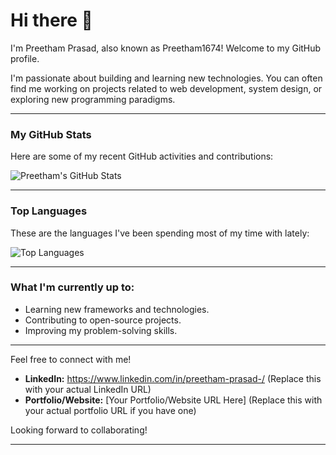# Hi there 👋

I'm Preetham Prasad, also known as Preetham1674! Welcome to my GitHub profile.

I'm passionate about building and learning new technologies. You can often find me working on projects related to web development, system design, or exploring new programming paradigms.

---

### My GitHub Stats

Here are some of my recent GitHub activities and contributions:

![Preetham's GitHub Stats](https://github-readme-stats.vercel.app/api?username=Preetham1674&show_icons=true&theme=radical&hide_border=true&count_private=true)

---

### Top Languages

These are the languages I've been spending most of my time with lately:

![Top Languages](https://github-readme-stats.vercel.app/api/top-langs/?username=Preetham1674&layout=compact&theme=radical&hide_border=true)

---

### What I'm currently up to:

-   Learning new frameworks and technologies.
-   Contributing to open-source projects.
-   Improving my problem-solving skills.

---

Feel free to connect with me!

-   **LinkedIn:** https://www.linkedin.com/in/preetham-prasad-/ (Replace this with your actual LinkedIn URL)
-   **Portfolio/Website:** [Your Portfolio/Website URL Here] (Replace this with your actual portfolio URL if you have one)

Looking forward to collaborating!

---
